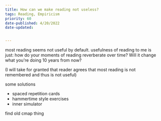 ```yaml
---
title: How can we make reading not useless?
tags: Reading, Empiricism
priority: 60
date-published: 4/20/2022
date-updated:


---
```


most reading seems not useful by default. usefulness of reading to me is just: how do your moments of reading reverberate over time? Will it change what you're doing 10 years from now? 

(I will take for granted that reader agrees that most reading is not remembered and thus is not useful)

some solutions

- spaced repetition cards
- hammertime style exercises
- inner simulator

find old cmap thing